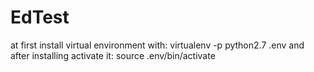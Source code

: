 # EdTest

at first install virtual environment with:
	virtualenv -p python2.7 .env
and after installing activate it:
	source .env/bin/activate
 

